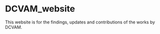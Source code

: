 # DCVAM_website
 This website is for the findings, updates and contributions of the works by DCVAM.
